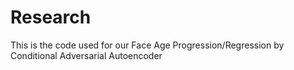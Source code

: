 # Research
This is the code used for our Face Age Progression/Regression by Conditional Adversarial Autoencoder
